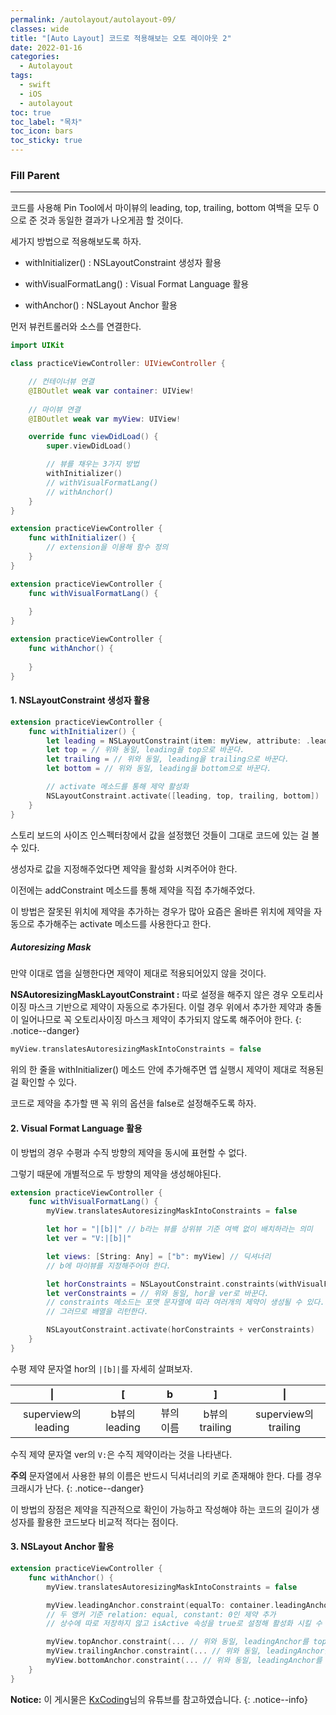 ```yaml
---
permalink: /autolayout/autolayout-09/
classes: wide
title: "[Auto Layout] 코드로 적용해보는 오토 레이아웃 2"
date: 2022-01-16
categories:
  - Autolayout
tags:
  - swift
  - iOS
  - autolayout
toc: true
toc_label: "목차"
toc_icon: bars
toc_sticky: true
---
```


### Fill Parent

---

코드를 사용해 Pin Tool에서 마이뷰의 leading, top, trailing, bottom 여백을 모두 0으로 준 것과 동일한 결과가 나오게끔 할 것이다.

세가지 방법으로 적용해보도록 하자.

- withInitializer() : NSLayoutConstraint 생성자 활용

- withVisualFormatLang() : Visual Format Language 활용

- withAnchor() : NSLayout Anchor 활용

먼저 뷰컨트롤러와 소스를 연결한다.

```swift
import UIKit

class practiceViewController: UIViewController {

    // 컨테이너뷰 연결
    @IBOutlet weak var container: UIView!
    
    // 마이뷰 연결
    @IBOutlet weak var myView: UIView!

    override func viewDidLoad() {
        super.viewDidLoad()

        // 뷰를 채우는 3가지 방법
        withInitializer()
        // withVisualFormatLang()
        // withAnchor()
    }
}

extension practiceViewController {
    func withInitializer() {
        // extension을 이용해 함수 정의
    }
}

extension practiceViewController {
    func withVisualFormatLang() {
        
    }
}

extension practiceViewController {
    func withAnchor() {
        
    }
}
```

#### 1. NSLayoutConstraint 생성자 활용

```swift
extension practiceViewController {
    func withInitializer() {
        let leading = NSLayoutConstraint(item: myView, attribute: .leading, relateBy: .equal, toItem: container, attribute: .leading, multiplier: 1.0, constant: 0)
        let top = // 위와 동일, leading을 top으로 바꾼다.
        let trailing = // 위와 동일, leading을 trailing으로 바꾼다.
        let bottom = // 위와 동일, leading을 bottom으로 바꾼다.

        // activate 메소드를 통해 제약 활성화
        NSLayoutConstraint.activate([leading, top, trailing, bottom])
    }
}
```

스토리 보드의 사이즈 인스펙터창에서 값을 설정했던 것들이 그대로 코드에 있는 걸 볼 수 있다.

생성자로 값을 지정해주었다면 제약을 활성화 시켜주어야 한다.

이전에는 addConstraint 메소드를 통해 제약을 직접 추가해주었다.

이 방법은 잘못된 위치에 제약을 추가하는 경우가 많아 요즘은 올바른 위치에 제약을 자동으로 추가해주는 activate 메소드를 사용한다고 한다.

##### Autoresizing Mask

만약 이대로 앱을 실행한다면 제약이 제대로 적용되어있지 않을 것이다.

**NSAutoresizingMaskLayoutConstraint :**
따로 설정을 해주지 않은 경우 오토리사이징 마스크 기반으로 제약이 자동으로 추가된다. 이럴 경우 위에서 추가한 제약과 충돌이 일어나므로 꼭 오토리사이징 마스크 제약이 추가되지 않도록 해주어야 한다.
{: .notice--danger}

```swift
myView.translatesAutoresizingMaskIntoConstraints = false
```

위의 한 줄을 withInitializer() 메소드 안에 추가해주면 앱 실행시 제약이 제대로 적용된 걸 확인할 수 있다.

코드로 제약을 추가할 땐 꼭 위의 옵션을 false로 설정해주도록 하자. 

#### 2. Visual Format Language 활용

이 방법의 경우 수평과 수직 방향의 제약을 동시에 표현할 수 없다.

그렇기 때문에 개별적으로 두 방향의 제약을 생성해야된다.

```swift
extension practiceViewController {
    func withVisualFormatLang() {
        myView.translatesAutoresizingMaskIntoConstraints = false

        let hor = "|[b]|" // b라는 뷰를 상위뷰 기준 여백 없이 배치하라는 의미
        let ver = "V:|[b]|"

        let views: [String: Any] = ["b": myView] // 딕셔너리
        // b에 마이뷰를 지정해주어야 한다.

        let horConstraints = NSLayoutConstraint.constraints(withVisualFormat: hor, options: [], metrics: nil, views: views)
        let verConstraints = // 위와 동일, hor을 ver로 바꾼다.
        // constraints 메소드는 포맷 문자열에 따라 여러개의 제약이 생성될 수 있다.
        // 그러므로 배열을 리턴한다.

        NSLayoutConstraint.activate(horConstraints + verConstraints)
    }
}
```

수평 제약 문자열 hor의 `|[b]|`를 자세히 살펴보자.

| &#124; | [ | b | ] | &#124; |
|:---:|:---:|:---:|:---:|:---:|
| superview의 leading | b뷰의 leading | 뷰의 이름 | b뷰의 trailing | superview의 trailing |

수직 제약 문자열 ver의 `V:`은 수직 제약이라는 것을 나타낸다.

**주의** 문자열에서 사용한 뷰의 이름은 반드시 딕셔너리의 키로 존재해야 한다. 다를 경우 크래시가 난다.
{: .notice--danger}

이 방법의 장점은 제약을 직관적으로 확인이 가능하고 작성해야 하는 코드의 길이가 생성자를 활용한 코드보다 비교적 적다는 점이다.

#### 3. NSLayout Anchor 활용

```swift
extension practiceViewController {
    func withAnchor() {
        myView.translatesAutoresizingMaskIntoConstraints = false

        myView.leadingAnchor.constraint(equalTo: container.leadingAnchor).isActive = true
        // 두 앵커 기준 relation: equal, constant: 0인 제약 추가
        // 상수에 따로 저장하지 않고 isActive 속성을 true로 설정해 활성화 시킬 수 있다.

        myView.topAnchor.constraint(... // 위와 동일, leadingAnchor를 topAnchor로 바꾼다.
        myView.trailingAnchor.constraint(... // 위와 동일, leadingAnchor를 trailingAnchor로 바꾼다.
        myView.bottomAnchor.constraint(... // 위와 동일, leadingAnchor를 bottomAnchor로 바꾼다.
    }
}
```

**Notice:** 이 게시물은 [KxCoding](https://www.youtube.com/watch?v=673jZ19WK58)님의 유튜브를 참고하였습니다.
{: .notice--info}
